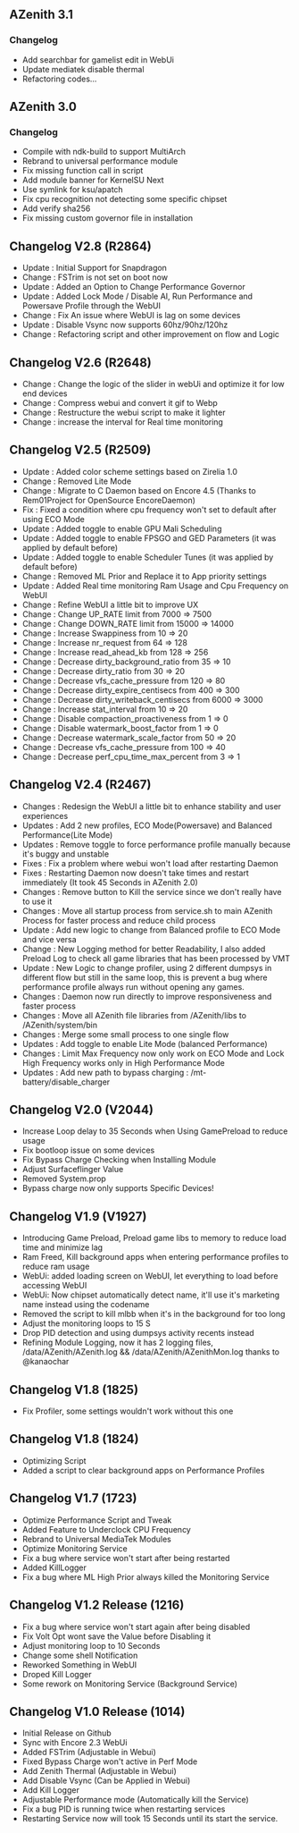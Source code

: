 ## AZenith 3.1
### Changelog
- Add searchbar for gamelist edit in WebUi
- Update mediatek disable thermal
- Refactoring codes...


## AZenith 3.0
### Changelog
- Compile with ndk-build to support MultiArch
- Rebrand to universal performance module
- Fix missing function call in script
- Add module banner for KernelSU Next
- Use symlink for ksu/apatch
- Fix cpu recognition not detecting some specific chipset
- Add verify sha256
- Fix missing custom governor file in installation


## Changelog V2.8 (R2864)
- Update : Initial Support for Snapdragon
- Change : FSTrim is not set on boot now
- Update : Added an Option to Change Performance Governor
- Update : Added Lock Mode / Disable AI, Run Performance and Powersave Profile through the WebUI
- Change : Fix An issue where WebUI is lag on some devices
- Update : Disable Vsync now supports 60hz/90hz/120hz
- Change : Refactoring script and other improvement on flow and Logic


## Changelog V2.6 (R2648)
- Change : Change the logic of the slider in webUi and optimize it for low end devices
- Change : Compress webui and convert it gif to Webp
- Change : Restructure the webui script to make it lighter
- Change : increase the interval for Real time monitoring


## Changelog V2.5 (R2509)
- Update : Added color scheme settings based on Zirelia 1.0
- Change : Removed Lite Mode
- Change : Migrate to C Daemon based on Encore 4.5 (Thanks to Rem01Project for OpenSource EncoreDaemon)
- Fix : Fixed a condition where cpu frequency won't set to default after using ECO Mode
- Update : Added toggle to enable GPU Mali Scheduling
- Update : Added toggle to enable FPSGO and GED Parameters (it was applied by default before)
- Update : Added toggle to enable Scheduler Tunes (it was applied by default before)
- Change : Removed ML Prior and Replace it to App priority settings
- Update : Added Real time monitoring Ram Usage and Cpu Frequency on WebUI
- Change : Refine WebUI a little bit to improve UX
- Change : Change UP_RATE limit from 7000 => 7500
- Change : Change DOWN_RATE limit from 15000 => 14000
- Change : Increase Swappiness from 10 => 20
- Change : Increase nr_request from 64 => 128
- Change : Increase read_ahead_kb from 128 => 256
- Change : Decrease dirty_background_ratio from 35 => 10
- Change : Decrease dirty_ratio from 30 => 20
- Change : Decrease vfs_cache_pressure from 120 => 80
- Change : Decrease dirty_expire_centisecs from 400 => 300
- Change : Decrease dirty_writeback_centisecs from 6000 => 3000
- Change : Increase stat_interval from 10 => 20
- Change : Disable compaction_proactiveness from 1 => 0
- Change : Disable watermark_boost_factor from 1 => 0
- Change : Decrease watermark_scale_factor from 50 => 20
- Change : Decrease vfs_cache_pressure from 100 => 40
- Change : Decrease perf_cpu_time_max_percent from 3 => 1


## Changelog V2.4 (R2467)
- Changes : Redesign the WebUI a little bit to enhance stability and user experiences
- Updates : Add 2 new profiles, ECO Mode(Powersave) and Balanced Performance(Lite Mode)
- Updates : Remove toggle to force performance profile manually because it's buggy and unstable
- Fixes : Fix a problem where webui won't load after restarting Daemon
- Fixes : Restarting Daemon now doesn't take times and restart immediately (It took 45 Seconds in AZenith 2.0)
- Changes : Remove button to Kill the service since we don't really have to use it
- Changes : Move all startup process from service.sh to main AZenith Process for faster process and reduce child process
- Update : Add new logic to change from Balanced profile to ECO Mode and vice versa
- Change : New Logging method for better Readability, I also added Preload Log to check all game libraries that has been processed by VMT
- Update : New Logic to change profiler, using 2 different dumpsys in different flow but still in the same loop, this is prevent a bug where performance profile always run without opening any games.
- Changes : Daemon now run directly to improve responsiveness and faster process
- Changes : Move all AZenith file libraries from /AZenith/libs to /AZenith/system/bin
- Changes : Merge some small process to one single flow
- Updates : Add toggle to enable Lite Mode (balanced Performance)
- Changes : Limit Max Frequency now only work on ECO Mode and Lock High Frequency works only in High Performance Mode
- Updates : Add new path to bypass charging : /mt-battery/disable_charger


## Changelog V2.0 (V2044)
- Increase Loop delay to 35 Seconds when Using GamePreload to reduce usage
- Fix bootloop issue on some devices
- Fix Bypass Charge Checking when Installing Module
- Adjust Surfaceflinger Value
- Removed System.prop 
- Bypass charge now only supports Specific Devices!


## Changelog V1.9 (V1927)
- Introducing Game Preload, Preload game libs to memory to reduce load time and minimize lag
- Ram Freed, Kill background apps when entering performance profiles to reduce ram usage
- WebUi: added loading screen on WebUI, let everything to load before accessing WebUI
- WebUi: Now chipset automatically detect name, it'll use it's marketing name instead using the codename
- Removed the script to kill mlbb when it's in the background for too long
- Adjust the monitoring loops to 15 S
- Drop PID detection and using dumpsys activity recents instead
- Refining Module Logging, now it has 2 logging files, /data/AZenith/AZenith.log && /data/AZenith/AZenithMon.log thanks to @kanaochar


## Changelog V1.8 (1825)
- Fix Profiler, some settings wouldn't work without this one


## Changelog V1.8 (1824)
- Optimizing Script
- Added a script to clear background apps on Performance Profiles


## Changelog V1.7 (1723)
- Optimize Performance Script and Tweak
- Added Feature to Underclock CPU Frequency
- Rebrand to Universal MediaTek Modules
- Optimize Monitoring Service
- Fix a bug where service won't start after being restarted
- Added KillLogger
- Fix a bug where ML High Prior always killed the Monitoring Service


## Changelog V1.2 Release (1216)
- Fix a bug where service won't start again after being disabled
- Fix Volt Opt wont save the Value before Disabling it
- Adjust monitoring loop to 10 Seconds
- Change some shell Notification
- Reworked Something in WebUI
- Droped Kill Logger
- Some rework on Monitoring Service (Background Service)


## Changelog V1.0 Release (1014)
- Initial Release on Github
- Sync with Encore 2.3 WebUi
- Added FSTrim (Adjustable in Webui)
- Fixed Bypass Charge won't active in Perf Mode
- Add Zenith Thermal (Adjustable in Webui)
- Add Disable Vsync (Can be Applied in Webui)
- Add Kill Logger
- Adjustable Performance mode (Automatically kill the Service)
- Fix a bug PID is running twice when restarting services
- Restarting Service now will took 15 Seconds until its start the service.
